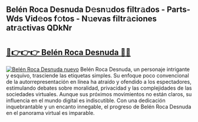 ## Belén Roca Desnuda D𝚎sn𝚞dos filtr𝚊dos - Parts-Wds Vid𝚎os f𝚘tos - N𝚞evas filtr𝚊ciones atr𝚊ctivas QDkNr

# <h2><a href="http://mb4wvg.tromn.icu/?c=Bel%c3%a9n+Roca+Desnuda">🔗👉👉👉 Belén Roca Desnuda 🔗🔗</a></h2>

[![Belén Roca Desnuda nuevo](https://i.imgur.com/pEAQMta.gif)](http://mb4wvg.tromn.icu/?c=Bel%c3%a9n+Roca+Desnuda)
Belén Roca Desnuda, un personaje intrigante y esquivo, trasciende las etiquetas simples. Su enfoque poco convencional de la autorrepresentación en línea ha atraído y ofendido a los espectadores, estimulando debates sobre moralidad, privacidad y las complejidades de las sociedades virtuales. Aunque sus próximos movimientos no están claros, su influencia en el mundo digital es indiscutible. Con una dedicación inquebrantable y un encanto innegable, el progreso de Belén Roca Desnuda en el panorama virtual es imparable.

